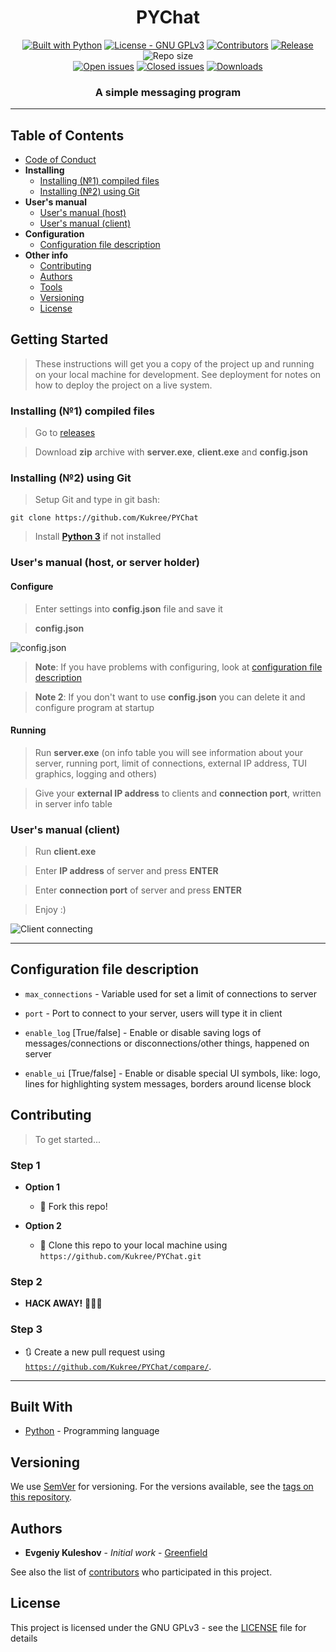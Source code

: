 <h1 align="center">PYChat</h1>

<p align="center">
  <a href="https://www.python.org/"><img src="https://img.shields.io/badge/made%20with-Python-1f425f.svg" alt="Built with Python"></a>
  <a href="https://www.gnu.org/licenses/gpl-3.0/"><img src="https://img.shields.io/badge/license-GPLv3-blue.svg" alt="License - GNU GPLv3"></a>
  <a href="https://github.com/Kukree/PYChat/contributors/"><img src="https://img.shields.io/github/contributors/Kukree/PYChat.svg" alt="Contributors"></a>
  <a href="https://github.com/Kukree/PYChat/releases"><img src="https://img.shields.io/github/release/Kukree/PYChat.svg" alt="Release"></a>
  <img src="https://img.shields.io/github/repo-size/Kukree/PYChat.svg" alt="Repo size">
  <br>
  <a href="https://github.com/Kukree/PYChat/issues"><img src="https://img.shields.io/github/issues-raw/Kukree/PYChat.svg" alt="Open issues"></a>
  <a href="https://github.com/Kukree/PYChat/issues?q=is%3Aissue+is%3Aclosed"><img src="https://img.shields.io/github/issues-closed-raw/Kukree/PYChat.svg" alt="Closed issues"></a>
  <a href="https://github.com/Kukree/PYChat/releases"><img src="https://img.shields.io/github/downloads/Kukree/PYChat/total.svg" alt="Downloads"></a>
</p>
<h3 align="center">A simple messaging program</h3>

---
## Table of Contents
- [Code of Conduct](documentation/CODE_OF_CONDUCT.md)
- **Installing**
  - [Installing (№1) compiled files](#installing-1-compiled-files)
  - [Installing (№2) using Git](#installing-2-using-git)
- **User's manual**
  - [User's manual (host)](#users-manual-host-or-server-holder)
  - [User's manual (client)](#users-manual-client)
- **Configuration**
  - [Configuration file description](#configuration-file-description)
- **Other info**
  - [Contributing](#contributing)
  - [Authors](#authors)
  - [Tools](#built-with)
  - [Versioning](#versioning)
  - [License](#license)

## Getting Started

> These instructions will get you a copy of the project up and running on your local machine for development. See deployment for notes on how to deploy the project on a live system.

### Installing (№1) compiled files

> Go to [releases](https://github.com/Kukree/PYChat/releases)

> Download **zip** archive with **server.exe**, **client.exe** and **config.json**

### Installing (№2) using Git

> Setup Git and type in git bash:

```
git clone https://github.com/Kukree/PYChat
```

> Install [**Python 3**](https://python.org) if not installed

### User's manual (host, or server holder)

#### Configure 
> Enter settings into **config.json** file and save it

> **config.json**

![config.json](http://g.recordit.co/DURQ1eHjLC.gif)

> **Note**: If you have problems with configuring, look at [configuration file description](#configuration-file-description)

> **Note 2**: If you don't want to use **config.json** you can delete it and configure program at startup

#### Running 
> Run **server.exe** (on info table you will see information about your server, running port, limit of connections, external IP address, TUI graphics, logging and others)

> Give your **external IP address** to clients and **connection port**, written in server info table

### User's manual (client)

> Run **client.exe**

> Enter **IP address** of server and press **ENTER**

> Enter **connection port** of server and press **ENTER**

> Enjoy :)

![Client connecting](http://g.recordit.co/6wqVbs1IWB.gif)

---

## Configuration file description

- `max_connections` - Variable used for set a limit of connections to server

- `port` - Port to connect to your server, users will type it in client

- `enable_log` [True/false] - Enable or disable saving logs of messages/connections or disconnections/other things, happened on server

- `enable_ui` [True/false] - Enable or disable special UI symbols, like: logo, lines for highlighting system messages, borders around license block

## Contributing

> To get started...

### Step 1

- **Option 1**
    - 🍴 Fork this repo!

- **Option 2**
    - 👯 Clone this repo to your local machine using `https://github.com/Kukree/PYChat.git`

### Step 2

- **HACK AWAY!** 🔨🔨🔨

### Step 3

- 🔃 Create a new pull request using <a href="https://github.com/joanaz/HireDot2/compare/" target="_blank">`https://github.com/Kukree/PYChat/compare/`</a>.

---

## Built With

- [Python](https://python.org) - Programming language

## Versioning

We use [SemVer](http://semver.org/) for versioning. For the versions available, see the [tags on this repository](https://github.com/Kukree/PYChat/tags). 

## Authors

- **Evgeniy Kuleshov** - *Initial work* - [Greenfield](https://github.com/Kukree)

See also the list of [contributors](https://github.com/Kukree/PYChat/contributors) who participated in this project.

## License

This project is licensed under the GNU GPLv3 - see the [LICENSE](documentation/LICENSE) file for details
